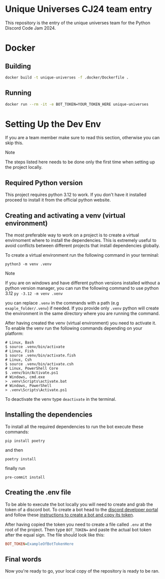 # Unique Universes CJ24 team entry

This repository is the entry of the unique universes team for the Python Discord Code Jam 2024.

# Docker
## Building

```sh
docker build -t unique-universes -f .docker/Dockerfile .
```

## Running
```sh
docker run --rm -it -e BOT_TOKEN=YOUR_TOKEN_HERE unique-universes
```

# Setting Up the Dev Env

If you are a team member make sure to read this section, otherwise you can skip this.

> [!NOTE]
> The steps listed here needs to be done only the first time when setting up the project locally.

## Required Python version

This project requires python 3.12 to work. If you don't have it installed proceed to install it from the official python website.

## Creating and activating a venv (virtual environment)

The most preferable way to work on a project is to create a virtual envirnoment where to install the dependencies. This is extremely useful to avoid conflicts between different projects that install dependencies globally.

To create a virtual environment run the following command in your terminal:

```shell
python3 -m venv .venv
```

> [!NOTE]
> If you are on windows and have different python versions installed without a python version manager, you can run the following command to use python 3.12
> `py -3.12 -m venv .venv`

you can replace `.venv` in the commands with a path (e.g `exaple_folder/.venv`) if needed. If you provide only `.venv` python will create the environment in the same directory where you are running the command.

After having created the venv (virtual environment) you need to activate it.
To enable the venv run the following commands depending on your platform:

```shell
# Linux, Bash
$ source .venv/bin/activate
# Linux, Fish
$ source .venv/bin/activate.fish
# Linux, Csh
$ source .venv/bin/activate.csh
# Linux, PowerShell Core
$ .venv/bin/Activate.ps1
# Windows, cmd.exe
> .venv\Scripts\activate.bat
# Windows, PowerShell
> .venv\Scripts\Activate.ps1
```

To deactivate the venv type `deactivate` in the terminal.

## Installing the dependencies

To install all the required dependencies to run the bot execute these commands:

```shell
pip install poetry
```
and then
```shell
poetry install
```
finally run
```shell
pre-commit install
```

## Creating the .env file

To be able to execute the bot locally you will need to create and grab the token of a discord bot. To create a bot head to the [discord developer portal]("https://discord.com/developers/applications/") and follow these [instructions to create a bot and copy its token]("https://discordpy.readthedocs.io/en/stable/discord.html").

After having copied the token you need to create a file called `.env` at the root of the project. Then type  `BOT_TOKEN=` and paste the actual bot token after the equal sign. The file should look like this:

```ini
BOT_TOKEN=ExampleOfBotTokenHere
```

## Final words

Now you're ready to go, your local copy of the repository is ready to be ran.
